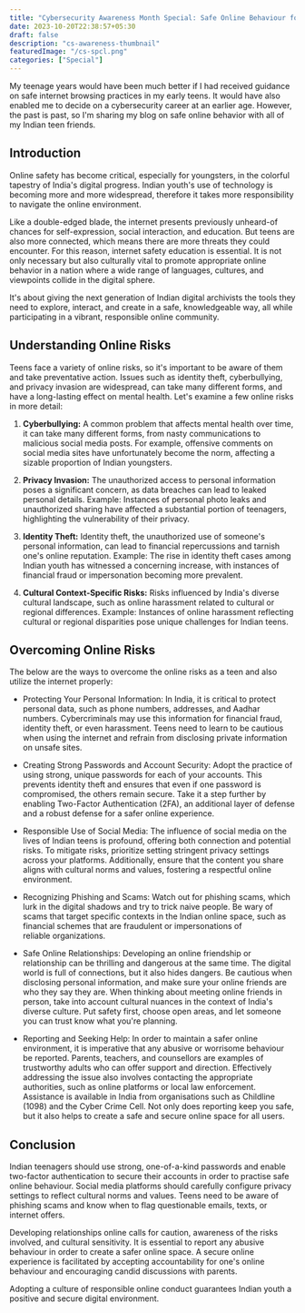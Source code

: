 ```yaml
---
title: "Cybersecurity Awareness Month Special: Safe Online Behaviour for Indian Teens"
date: 2023-10-20T22:38:57+05:30
draft: false
description: "cs-awareness-thumbnail"
featuredImage: "/cs-spcl.png"
categories: ["Special"]
---
```

My teenage years would have been much better if I had received guidance on safe internet browsing practices in my early teens. It would have also enabled me to decide on a cybersecurity career at an earlier age. However, the past is past, so I'm sharing my blog on safe online behavior with all of my Indian teen friends.
<!--more-->
## Introduction

Online safety has become critical, especially for youngsters, in the colorful tapestry of India's digital progress. Indian youth's use of technology is becoming more and more widespread, therefore it takes more responsibility to navigate the online environment. 

Like a double-edged blade, the internet presents previously unheard-of chances for self-expression, social interaction, and education. But teens are also more connected, which means there are more threats they could encounter. For this reason, internet safety education is essential. It is not only necessary but also culturally vital to promote appropriate online behavior in a nation where a wide range of languages, cultures, and viewpoints collide in the digital sphere. 

It's about giving the next generation of Indian digital archivists the tools they need to explore, interact, and create in a safe, knowledgeable way, all while participating in a vibrant, responsible online community.

## Understanding Online Risks

Teens face a variety of online risks, so it's important to be aware of them and take preventative action. Issues such as identity theft, cyberbullying, and privacy invasion are widespread, can take many different forms, and have a long-lasting effect on mental health. Let's examine a few online risks in more detail:

1. **Cyberbullying:** A common problem that affects mental health over time, it can take many different forms, from nasty communications to malicious social media posts.
For example, offensive comments on social media sites have unfortunately become the norm, affecting a sizable proportion of Indian youngsters.

2. **Privacy Invasion:** The unauthorized access to personal information poses a significant concern, as data breaches can lead to leaked personal details.
Example: Instances of personal photo leaks and unauthorized sharing have affected a substantial portion of teenagers, highlighting the vulnerability of their privacy.

3. **Identity Theft:** Identity theft, the unauthorized use of someone's personal information, can lead to financial repercussions and tarnish one's online reputation.
Example: The rise in identity theft cases among Indian youth has witnessed a concerning increase, with instances of financial fraud or impersonation becoming more prevalent.

4. **Cultural Context-Specific Risks:** Risks influenced by India's diverse cultural landscape, such as online harassment related to cultural or regional differences.
Example: Instances of online harassment reflecting cultural or regional disparities pose unique challenges for Indian teens.

## Overcoming Online Risks
The below are the ways to overcome the online risks as a teen and also utilize the internet properly:

- Protecting Your Personal Information: In India, it is critical to protect personal data, such as phone numbers, addresses, and Aadhar numbers. Cybercriminals may use this information for financial fraud, identity theft, or even harassment. Teens need to learn to be cautious when using the internet and refrain from disclosing private information on unsafe sites.

- Creating Strong Passwords and Account Security: Adopt the practice of using strong, unique passwords for each of your accounts. This prevents identity theft and ensures that even if one password is compromised, the others remain secure. Take it a step further by enabling Two-Factor Authentication (2FA), an additional layer of defense and a robust defense for a safer online experience.

- Responsible Use of Social Media: The influence of social media on the lives of Indian teens is profound, offering both connection and potential risks. To mitigate risks, prioritize setting stringent privacy settings across your platforms. Additionally, ensure that the content you share aligns with cultural norms and values, fostering a respectful online environment.

- Recognizing Phishing and Scams: Watch out for phishing scams, which lurk in the digital shadows and try to trick naive people. Be wary of scams that target specific contexts in the Indian online space, such as financial schemes that are fraudulent or impersonations of reliable organizations.

- Safe Online Relationships: Developing an online friendship or relationship can be thrilling and dangerous at the same time. The digital world is full of connections, but it also hides dangers. Be cautious when disclosing personal information, and make sure your online friends are who they say they are. When thinking about meeting online friends in person, take into account cultural nuances in the context of India's diverse culture. Put safety first, choose open areas, and let someone you can trust know what you're planning.

- Reporting and Seeking Help: In order to maintain a safer online environment, it is imperative that any abusive or worrisome behaviour be reported. Parents, teachers, and counsellors are examples of trustworthy adults who can offer support and direction. Effectively addressing the issue also involves contacting the appropriate authorities, such as online platforms or local law enforcement. Assistance is available in India from organisations such as Childline (1098) and the Cyber Crime Cell. Not only does reporting keep you safe, but it also helps to create a safe and secure online space for all users.

## Conclusion

Indian teenagers should use strong, one-of-a-kind passwords and enable two-factor authentication to secure their accounts in order to practise safe online behaviour. Social media platforms should carefully configure privacy settings to reflect cultural norms and values. Teens need to be aware of phishing scams and know when to flag questionable emails, texts, or internet offers. 

Developing relationships online calls for caution, awareness of the risks involved, and cultural sensitivity. It is essential to report any abusive behaviour in order to create a safer online space. A secure online experience is facilitated by accepting accountability for one's online behaviour and encouraging candid discussions with parents. 

Adopting a culture of responsible online conduct guarantees Indian youth a positive and secure digital environment. 